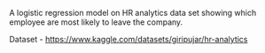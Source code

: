 A logistic regression model on HR analytics data set showing which employee are most likely to leave the company.

Dataset - https://www.kaggle.com/datasets/giripujar/hr-analytics
